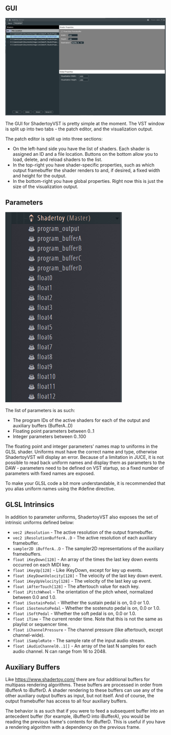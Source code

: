 ## GUI

![](gui.PNG)

The GUI for ShadertoyVST is pretty simple at the moment. The VST window is
split up into two tabs - the patch editor, and the visualization output.

The patch editor is split up into three sections:
- On the left-hand side you have the list of shaders. Each shader is assigned
an ID and a file location. Buttons on the bottom allow you to load, delete,
and reload shaders to the list.
- In the top-right you have shader-specific properties, such as which output
framebuffer the shader renders to and, if desired, a fixed width and height
for the output.
- In the bottom-right you have global properties. Right now this is just the
size of the visualization output.

## Parameters

![](parameters.PNG)

The list of parameters is as such:

- The program IDs of the active shaders for each of the output and auxiliary
buffers (BufferA..D)
- Floating point parameters between 0..1
- Integer parameters between 0..100

The floating point and integer parameters' names map to uniforms in the GLSL
shader. Uniforms must have the correct name and type, otherwise ShadertoyVST
will display an error. Because of a limitation in JUCE, it is not possible to
read back uniform names and display them as parameters to the DAW - parameters
need to be defined on VST startup, so a fixed number of parameters with fixed
names are exposed.

To make your GLSL code a bit more understandable, it is recommended that you
alias uniform names using the #define directive.

## GLSL Intrinsics

In addition to parameter uniforms, ShadertoyVST also exposes the set of
intrinsic uniforms defined below:

- `vec2 iResolution` - The active resolution of the output framebuffer.
- `vec2 iResolutionBufferA..D` - The active resolution of each auxiliary framebuffer.
- `sampler2D iBufferA..D` - The sampler2D representations of the auxiliary framebuffers.
- `float iKeyDown[128]` - An array of the times the last key down events occurred on each MIDI key.
- `float iKeyUp[128]` - Like iKeyDown, except for key up events.
- `float iKeyDownVelocity[128]` - The velocity of the last key down event.
- `float iKeyUpVelocity[128]` - The velocity of the last key up event.
- `float iAfterTouch[128]` - The aftertouch value for each key.
- `float iPitchWheel` - The orientation of the pitch wheel, normalized between 0.0 and 1.0.
- `float iSustainPedal` - Whether the sustain pedal is on, 0.0 or 1.0.
- `float iSostenutoPedal` - Whether the sostenuto pedal is on, 0.0 or 1.0.
- `float iSoftPedal` - Whether the soft pedal is on, 0.0 or 1.0.
- `float iTime` - The current render time. Note that this is not the same as playlist or sequencer time.
- `float iChannelPressure` - The channel pressure (like aftertouch, except channel-wide).
- `float iSampleRate` - The sample rate of the input audio stream.
- `float iAudioChannel0..1[]` - An array of the last N samples for each audio channel. N can range from 16 to 2048.

## Auxiliary Buffers

Like https://www.shadertoy.com/ there are four additional buffers for multipass
rendering algorithms. These buffers are processed in order from iBufferA to iBufferD.
A shader rendering to these buffers can use any of the other auxiliary output buffers
as input, but not itself. And of course, the output framebuffer has access to all four
auxiliary buffers.

The behavior is as such that if you were to feed a subsequent buffer into an antecedent
buffer (for example, iBufferD into iBufferA), you would be reading the previous frame's
contents for iBufferD. This is useful if you have a rendering algorithm with a dependency
on the previous frame.